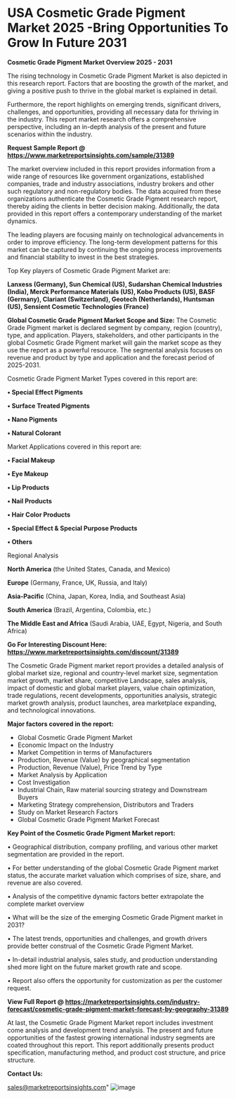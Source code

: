  # USA Cosmetic Grade Pigment Market 2025 -Bring Opportunities To Grow In Future 2031

<Strong> Cosmetic Grade Pigment Market Overview 2025 - 2031</strong>

The rising technology in Cosmetic Grade Pigment Market is also depicted in this research report. Factors that are boosting the growth of the market, and giving a positive push to thrive in the global market is explained in detail.

Furthermore, the report highlights on emerging trends, significant drivers, challenges, and opportunities, providing all necessary data for thriving in the industry. This report market research offers a comprehensive perspective, including an in-depth analysis of the present and future scenarios within the industry.

<strong>Request Sample Report @ <a href=https://www.marketreportsinsights.com/sample/31389>https://www.marketreportsinsights.com/sample/31389</a></strong>

The market overview included in this report provides information from a wide range of resources like government organizations, established companies, trade and industry associations, industry brokers and other such regulatory and non-regulatory bodies. The data acquired from these organizations authenticate the Cosmetic Grade Pigment research report, thereby aiding the clients in better decision making. Additionally, the data provided in this report offers a contemporary understanding of the market dynamics.

The leading players are focusing mainly on technological advancements in order to improve efficiency. The long-term development patterns for this market can be captured by continuing the ongoing process improvements and financial stability to invest in the best strategies.

Top Key players of Cosmetic Grade Pigment Market are:

<strong>Lanxess (Germany), Sun Chemical (US), Sudarshan Chemical Industries (India), Merck Performance Materials (US), Kobo Products (US), BASF (Germany), Clariant (Switzerland), Geotech (Netherlands), Huntsman (US), Sensient Cosmetic Technologies (France)</strong>

<strong><b>Global Cosmetic Grade Pigment Market Scope and Size:</b></strong>
The Cosmetic Grade Pigment market is declared segment by company, region (country), type, and application. Players, stakeholders, and other participants in the global Cosmetic Grade Pigment market will gain the market scope as they use the report as a powerful resource. The segmental analysis focuses on revenue and product by type and application and the forecast period of 2025-2031.

Cosmetic Grade Pigment Market Types covered in this report are:

<strong>• Special Effect Pigments

• Surface Treated Pigments

• Nano Pigments

• Natural Colorant</strong>

Market Applications covered in this report are:

<strong>• Facial Makeup

• Eye Makeup

• Lip Products

• Nail Products

• Hair Color Products

• Special Effect & Special Purpose Products

• Others</strong> 

Regional Analysis

<strong>North America</strong> (the United States, Canada, and Mexico)

<strong>Europe</strong> (Germany, France, UK, Russia, and Italy)

<strong>Asia-Pacific</strong> (China, Japan, Korea, India, and Southeast Asia)

<strong>South America</strong> (Brazil, Argentina, Colombia, etc.)

<strong>The Middle East and Africa</strong> (Saudi Arabia, UAE, Egypt, Nigeria, and South Africa)

<strong>Go For Interesting Discount Here: <a href=https://www.marketreportsinsights.com/discount/31389>https://www.marketreportsinsights.com/discount/31389</a></strong>

The Cosmetic Grade Pigment market report provides a detailed analysis of global market size, regional and country-level market size, segmentation market growth, market share, competitive Landscape, sales analysis, impact of domestic and global market players, value chain optimization, trade regulations, recent developments, opportunities analysis, strategic market growth analysis, product launches, area marketplace expanding, and technological innovations.

<strong><b>Major factors covered in the report:</b></strong>
<ul>
  <li>Global Cosmetic Grade Pigment Market </li>
  <li>Economic Impact on the Industry</li>
  <li>Market Competition in terms of Manufacturers</li>
  <li>Production, Revenue (Value) by geographical segmentation</li>
  <li>Production, Revenue (Value), Price Trend by Type</li>
  <li>Market Analysis by Application</li>
  <li>Cost Investigation</li>
  <li>Industrial Chain, Raw material sourcing strategy and Downstream Buyers</li>
  <li>Marketing Strategy comprehension, Distributors and Traders</li>
  <li>Study on Market Research Factors</li>
  <li>Global Cosmetic Grade Pigment Market Forecast</li>
</ul>

<strong><b>Key Point of the Cosmetic Grade Pigment Market report:</b></strong>

• Geographical distribution, company profiling, and various other market segmentation are provided in the report.

• For better understanding of the global Cosmetic Grade Pigment market status, the accurate market valuation which comprises of size, share, and revenue are also covered.

• Analysis of the competitive dynamic factors better extrapolate the complete market overview

• What will be the size of the emerging Cosmetic Grade Pigment market in 2031?

• The latest trends, opportunities and challenges, and growth drivers provide better construal of the Cosmetic Grade Pigment Market.

• In-detail industrial analysis, sales study, and production understanding shed more light on the future market growth rate and scope.

• Report also offers the opportunity for customization as per the customer request.

<strong><b>View Full Report @ <a href=https://marketreportsinsights.com/industry-forecast/cosmetic-grade-pigment-market-forecast-by-geography-31389>https://marketreportsinsights.com/industry-forecast/cosmetic-grade-pigment-market-forecast-by-geography-31389</a></b></strong>


At last, the Cosmetic Grade Pigment Market report includes investment come analysis and development trend analysis. The present and future opportunities of the fastest growing international industry segments are coated throughout this report. This report additionally presents product specification, manufacturing method, and product cost structure, and price structure.

<strong>Contact Us:</strong>

sales@marketreportsinsights.com"
![image](https://github.com/user-attachments/assets/d31811df-64af-4da7-a7b7-50583b7bbb15)
